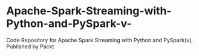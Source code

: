 


# Apache-Spark-Streaming-with-Python-and-PySpark-v-
Code Repository for Apache Spark Streaming with Python and PySpark(v), Published by Packt
